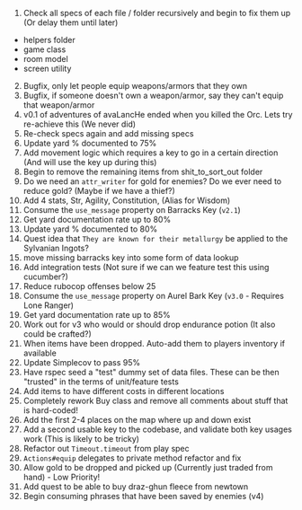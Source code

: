 1) Check all specs of each file / folder recursively and begin to fix them up (Or delay them until later)
- helpers folder
- game class
- room model
- screen utility
2) Bugfix, only let people equip weapons/armors that they own
3) Bugfix, if someone doesn't own a weapon/armor, say they can't equip that weapon/armor
4) v0.1 of adventures of avaLancHe ended when you killed the Orc. Lets try re-achieve this (We never did)
5) Re-check specs again and add missing specs
6) Update yard % documented to 75%
7) Add movement logic which requires a key to go in a certain direction (And will use the key up during this)
8) Begin to remove the remaining items from shit_to_sort_out folder
9) Do we need an `attr_writer` for gold for enemies? Do we ever need to reduce gold? (Maybe if we have a thief?)
11) Add 4 stats, Str, Agility, Constitution, (Alias for Wisdom)
12) Consume the `use_message` property on Barracks Key (`v2.1`)
13) Get yard documentation rate up to 80%
24) Update yard % documented to 80%
20) Quest idea that `They are known for their metallurgy` be applied to the Sylvanian Ingots?
30) move missing barracks key into some form of data lookup
33) Add integration tests (Not sure if we can we feature test this using cucumber?)
34) Reduce rubocop offenses below 25
35) Consume the `use_message` property on Aurel Bark Key (`v3.0` - Requires Lone Ranger)
36) Get yard documentation rate up to 85%
37) Work out for v3 who would or should drop endurance potion (It also could be crafted?)
38) When items have been dropped. Auto-add them to players inventory if available
39) Update Simplecov to pass 95%
40) Have rspec seed a "test" dummy set of data files. These can be then "trusted" in the terms of
unit/feature tests
41) Add items to have different costs in different locations
42) Completely rework Buy class and remove all comments about stuff that is hard-coded!
43) Add the first 2-4 places on the map where up and down exist
44) Add a second usable key to the codebase, and validate both key usages work (This is likely to be tricky)
45) Refactor out `Timeout.timeout` from play spec
46) `Actions#equip` delegates to private method refactor and fix
47) Allow gold to be dropped and picked up (Currently just traded from hand) - Low Priority!
48) Add quest to be able to buy draz-ghun fleece from newtown
49) Begin consuming phrases that have been saved by enemies (v4)
